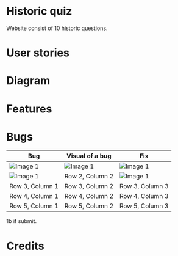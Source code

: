 # Historic quiz
Website consist of 10 historic questions.
# User stories

# Diagram

# Features

# Bugs
| Bug | Visual of a bug | Fix |
| ---------------- | ---------------- | ---------------- |
| ![Image 1](bug1a.png)  | ![Image 1](fix1a.png)   | ![Image 1](fix1a.png)  |
| ![Image 1](bug1b.png)  | Row 2, Column 2  | ![Image 1](fix1a.png)   |
| Row 3, Column 1  | Row 3, Column 2  | Row 3, Column 3  |
| Row 4, Column 1  | Row 4, Column 2  | Row 4, Column 3  |
| Row 5, Column 1  | Row 5, Column 2  | Row 5, Column 3  |

1b if submit.
# Credits
